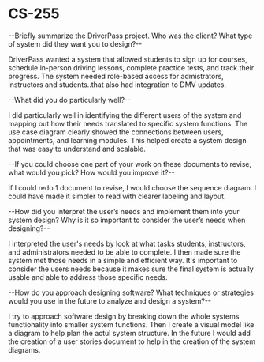 # CS-255
--Briefly summarize the DriverPass project. Who was the client? What type of system did they want you to design?--

DriverPass wanted a system that allowed students to sign up for courses, schedule in-person driving lessons, complete practice tests, and track their progress. The system needed role-based access for admistrators, instructors and students..that also had integration to DMV updates.

--What did you do particularly well?--

I did particularly well in identifying the different users of the system and mapping out how their needs translated to specific system functions. The use case diagram clearly showed the connections between users, appointments, and learning modules. This helped create a system design that was easy to understand and scalable.

--If you could choose one part of your work on these documents to revise, what would you pick? How would you improve it?--

If I could redo 1 document to revise, I would choose the sequence diagram. I could have made it simpler to read with clearer labeling and layout.

--How did you interpret the user’s needs and implement them into your system design? Why is it so important to consider the user’s needs when designing?--

I interpreted the user's needs by look at what tasks students, instructors, and administrators needed to be able to complete. I then made sure the system met those needs in a simple and efficient way. It's important to consider the users needs because it makes sure the final system is actually usable and able to address those specific needs.

--How do you approach designing software? What techniques or strategies would you use in the future to analyze and design a system?--

I try to approach software design by breaking down the whole systems functionality into smaller system functions. Then I create a visual model like a diagram to help plan the actul system structure. In the future I would add the creation of a user stories document to help in the creation of the system diagrams.
